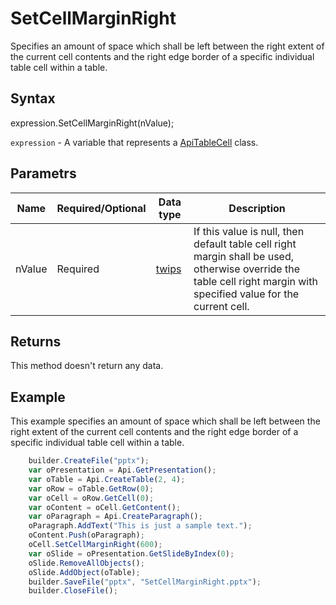 # SetCellMarginRight

Specifies an amount of space which shall be left between the right extent of the current cell contents and the right edge border of a specific individual table cell within a table.

## Syntax

expression.SetCellMarginRight(nValue);

`expression` - A variable that represents a [ApiTableCell](../ApiTableCell.md) class.

## Parametrs

| **Name** | **Required/Optional** | **Data type** | **Description** |
| ------------- | ------------- | ------------- | ------------- |
| nValue | Required | [twips](../../../Enumerations/twips.md) | If this value is null, then default table cell right margin shall be used, otherwise override the table cell right margin with specified value for the current cell. |

## Returns

This method doesn't return any data.

## Example

This example specifies an amount of space which shall be left between the right extent of the current cell contents and the right edge border of a specific individual table cell within a table.

```javascript
	builder.CreateFile("pptx");
	var oPresentation = Api.GetPresentation();
	var oTable = Api.CreateTable(2, 4);
	var oRow = oTable.GetRow(0);
	var oCell = oRow.GetCell(0);
	var oContent = oCell.GetContent();
	var oParagraph = Api.CreateParagraph();
	oParagraph.AddText("This is just a sample text.");
	oContent.Push(oParagraph);
	oCell.SetCellMarginRight(600);
	var oSlide = oPresentation.GetSlideByIndex(0);
	oSlide.RemoveAllObjects();
	oSlide.AddObject(oTable);
	builder.SaveFile("pptx", "SetCellMarginRight.pptx");
	builder.CloseFile();
```